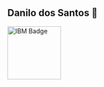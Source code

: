 ## Danilo dos Santos 👋

<!--
**Danilo011/Danilo011** is a ✨ _special_ ✨ repository because its `README.md` (this file) appears on your GitHub profile.

Here are some ideas to get you started:

- 🔭 I’m currently working on ...
- 🌱 I’m currently learning ...
- 👯 I’m looking to collaborate on ...
- 🤔 I’m looking for help with ...
- 💬 Ask me about ...
- 📫 How to reach me: ...
- 😄 Pronouns: ...
- ⚡ Fun fact: ...
-->

<a href="https://www.credly.com/badges/216670ab-736b-47e8-88a8-567efcbb200f/public_url" target="_blank">
  <img src="https://images.credly.com/size/200x200/images/216670ab-736b-47e8-88a8-567efcbb200f/badge.png" width="120" alt="IBM Badge">
</a>

